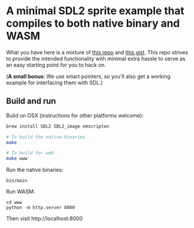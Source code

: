 # A minimal SDL2 sprite example that compiles to both native binary and WASM

What you have here is a mixture of [this
repo](https://github.com/redblobgames/helloworld-sdl2-opengl-emscripten) and
[this gist](https://gist.github.com/armornick/3434362). This repo strives to
provide the intended functionality with minimal extra hassle to serve as an easy
starting point for you to hack on.

(**A small bonus**: We use smart pointers, so you'll also get a working example
for interfacing them with SDL.)

## Build and run

Build on OSX (instructions for other platforms welcome):
```bash
brew install SDL2 SDL2_image emscripten

# To build the native binaries
make

# To build for web
make www
```

Run the native binaries:
```
bin/main
```

Run WASM:
```
cd www
python -m http.server 8000
```
Then visit http://localhost:8000
